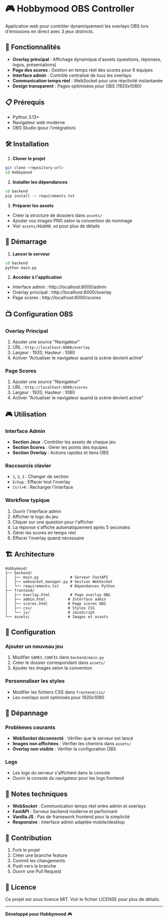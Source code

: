 # 🎮 Hobbymood OBS Controller

Application web pour contrôler dynamiquement les overlays OBS lors d'émissions en direct avec 3 jeux distincts.

## 🚀 Fonctionnalités

- **Overlay principal** : Affichage dynamique d'assets (questions, réponses, logos, présentations)
- **Page des scores** : Gestion en temps réel des scores pour 6 équipes
- **Interface admin** : Contrôle centralisé de tous les overlays
- **Communication temps réel** : WebSocket pour une réactivité instantanée
- **Design transparent** : Pages optimisées pour OBS (1920x1080)

## 📋 Prérequis

- Python 3.13+
- Navigateur web moderne
- OBS Studio (pour l'intégration)

## 🛠️ Installation

1. **Cloner le projet**
```bash
git clone <repository-url>
cd Hobbymood
```

2. **Installer les dépendances**
```bash
cd backend
pip install -r requirements.txt
```

3. **Préparer les assets**
- Créer la structure de dossiers dans `assets/`
- Ajouter vos images PNG selon la convention de nommage
- Voir `assets/README.md` pour plus de détails

## 🚀 Démarrage

1. **Lancer le serveur**
```bash
cd backend
python main.py
```

2. **Accéder à l'application**
- Interface admin : http://localhost:8000/admin
- Overlay principal : http://localhost:8000/overlay
- Page scores : http://localhost:8000/scores

## 📺 Configuration OBS

### Overlay Principal
1. Ajouter une source "Navigateur"
2. URL : `http://localhost:8000/overlay`
3. Largeur : 1920, Hauteur : 1080
4. Activer "Actualiser le navigateur quand la scène devient active"

### Page Scores
1. Ajouter une source "Navigateur"
2. URL : `http://localhost:8000/scores`
3. Largeur : 1920, Hauteur : 1080
4. Activer "Actualiser le navigateur quand la scène devient active"

## 🎮 Utilisation

### Interface Admin
- **Section Jeux** : Contrôler les assets de chaque jeu
- **Section Scores** : Gérer les points des équipes
- **Section Overlay** : Actions rapides et liens OBS

### Raccourcis clavier
- `1`, `2`, `3` : Changer de section
- `Echap` : Effacer tout l'overlay
- `Ctrl+R` : Recharger l'interface

### Workflow typique
1. Ouvrir l'interface admin
2. Afficher le logo du jeu
3. Cliquer sur une question pour l'afficher
4. La réponse s'affiche automatiquement après 5 secondes
5. Gérer les scores en temps réel
6. Effacer l'overlay quand nécessaire

## 🏗️ Architecture

```
Hobbymood/
├── backend/
│   ├── main.py              # Serveur FastAPI
│   ├── websocket_manager.py # Gestion WebSocket
│   └── requirements.txt     # Dépendances Python
├── frontend/
│   ├── overlay.html         # Page overlay OBS
│   ├── admin.html          # Interface admin
│   ├── scores.html         # Page scores OBS
│   ├── css/                # Styles CSS
│   └── js/                 # JavaScript
└── assets/                 # Images et assets
```

## 🔧 Configuration

### Ajouter un nouveau jeu
1. Modifier `GAMES_CONFIG` dans `backend/main.py`
2. Créer le dossier correspondant dans `assets/`
3. Ajouter les images selon la convention

### Personnaliser les styles
- Modifier les fichiers CSS dans `frontend/css/`
- Les overlays sont optimisés pour 1920x1080

## 🐛 Dépannage

### Problèmes courants
- **WebSocket déconnecté** : Vérifier que le serveur est lancé
- **Images non affichées** : Vérifier les chemins dans `assets/`
- **Overlay non visible** : Vérifier la configuration OBS

### Logs
- Les logs du serveur s'affichent dans la console
- Ouvrir la console du navigateur pour les logs frontend

## 📝 Notes techniques

- **WebSocket** : Communication temps réel entre admin et overlays
- **FastAPI** : Serveur backend moderne et performant
- **Vanilla JS** : Pas de framework frontend pour la simplicité
- **Responsive** : Interface admin adaptée mobile/desktop

## 🤝 Contribution

1. Fork le projet
2. Créer une branche feature
3. Commit les changements
4. Push vers la branche
5. Ouvrir une Pull Request

## 📄 Licence

Ce projet est sous licence MIT. Voir le fichier LICENSE pour plus de détails.

---

**Développé pour Hobbymood** 🎮 